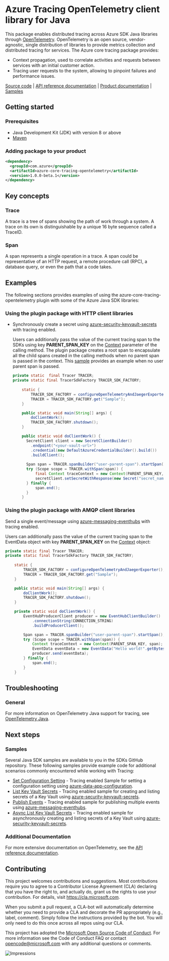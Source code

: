 # Azure Tracing OpenTelemetry client library for Java
This package enables distributed tracing across Azure SDK Java libraries through [OpenTelemetry][OpenTelemetry]. OpenTelemetry is an open source, vendor-agnostic, single distribution of libraries to provide metrics collection and distributed tracing for services. 
The Azure core tracing package provides:
- Context propagation, used to correlate activities and requests between services with an initial customer action.
- Tracing user requests to the system, allowing to pinpoint failures and performance issues.

[Source code][source_code] | [API reference documentation][api_documentation] | [Product
documentation][api_documentation] | [Samples][samples]

## Getting started
### Prerequisites
- Java Development Kit (JDK) with version 8 or above
- [Maven][maven]

### Adding package to your product

[//]: # ({x-version-update-start;com.azure:azure-core-tracing-opentelemetry;current})
```xml
<dependency>
  <groupId>com.azure</groupId>
  <artifactId>azure-core-tracing-opentelemetry</artifactId>
  <version>1.0.0-beta.1</version>
</dependency>
```
[//]: # ({x-version-update-end})

## Key concepts
### Trace
A trace is a tree of spans showing the path of work through a system. A trace on its own is distinguishable by a unique 16 byte sequence called a TraceID.
### Span
A span represents a single operation in a trace. A span could be representative of an HTTP request, a remote procedure call (RPC), a database query, or even the path that a code takes.

## Examples
The following sections provides examples of using the azure-core-tracing-opentelemetry plugin with some of the Azure Java SDK libraries:
### Using the plugin package with HTTP client libraries
- Synchronously create a secret using [azure-security-keyvault-secrets][azure-security-keyvault-secrets] with tracing enabled.
    
    Users can additionally pass the value of the current tracing span to the SDKs using key **PARENT_SPAN_KEY** on the [Context][context] parameter of the calling method.
    The plugin package creates a root span to encapsulate all the child spans created in the calling methods when no parent span is passed in the context.
    This [sample][sample_key_vault] provides an example when no user parent span is passed.
    ```java
    private static  final Tracer TRACER;
    private static final TracerSdkFactory TRACER_SDK_FACTORY;
        
        static {
            TRACER_SDK_FACTORY = configureOpenTelemetryAndJaegerExporter();
            TRACER = TRACER_SDK_FACTORY.get("Sample");
        }
    
        public static void main(String[] args) {
            doClientWork();
            TRACER_SDK_FACTORY.shutdown();
        }

        public static void doClientWork() {
          SecretClient client = new SecretClientBuilder()
            .endpoint("<your-vault-url>")
            .credential(new DefaultAzureCredentialBuilder().build())
            .buildClient();
                    
          Span span = TRACER.spanBuilder("user-parent-span").startSpan();
          try (Scope scope = TRACER.withSpan(span)) {
              final Context traceContext = new Context(PARENT_SPAN_KEY, span);
              secretClient.setSecretWithResponse(new Secret("secret_name", "secret_value", traceContext));
          } finally {
              span.end();
          }
        }
    ```

### Using the plugin package with AMQP client libraries
Send a single event/message using [azure-messaging-eventhubs][azure-messaging-eventhubs] with tracing enabled.
    
Users can additionally pass the value of the current tracing span to the EventData object with key **PARENT_SPAN_KEY** on the [Context][context] object:

```java
private static final Tracer TRACER;
private static final TracerSdkFactory TRACER_SDK_FACTORY;
    
    static {
        TRACER_SDK_FACTORY = configureOpenTelemetryAndJaegerExporter();
        TRACER = TRACER_SDK_FACTORY.get("Sample");
    }

    public static void main(String[] args) {
        doClientWork();
        TRACER_SDK_FACTORY.shutdown();
    }

    private static void doClientWork() {
        EventHubProducerClient producer = new EventHubClientBuilder()
            .connectionString(CONNECTION_STRING)
            .buildProducerClient();

        Span span = TRACER.spanBuilder("user-parent-span").startSpan();
        try (Scope scope = TRACER.withSpan(span)) {
            Context traceContext = new Context(PARENT_SPAN_KEY, span);
            EventData eventData = new EventData("Hello world!".getBytes(UTF_8), traceContext);
            producer.send(eventData); 
        } finally {
            span.end();
        }
    }
```

## Troubleshooting
### General

For more information on OpenTelemetry Java support for tracing, see [OpenTelemetry Java][OpenTelemetry-quickstart].

## Next steps
### Samples
Several Java SDK samples are available to you in the SDKs GitHub repository. 
These following samples provide example code for additional scenarios commonly encountered while working with Tracing:
* [Set Configuration Setting][sample_app_config] - Tracing enabled Sample for setting a configuration setting using [azure-data-app-configuration][azure_data_app_configuration].
* [List Key Vault Secrets][sample_key_vault] - Tracing enabled sample for creating and listing secrets of a Key Vault using [azure-security-keyvault-secrets][azure_keyvault_secrets].
* [Publish Events][sample_eventhubs] - Tracing enabled sample for publishing multiple events using [azure-messaging-eventhubs][azure_messaging_eventhubs_mvn].
* [Async List Key Vault Secrets][sample_async_key_vault] - Tracing enabled sample for asynchronously creating and listing secrets of a Key Vault using [azure-security-keyvault-secrets][azure_keyvault_secrets].

### Additional Documentation
For more extensive documentation on OpenTelemetry, see the [API reference documentation][OpenTelemetry].

## Contributing
This project welcomes contributions and suggestions. Most contributions require you to agree to a Contributor License Agreement (CLA) declaring that you have the right to, and actually do, grant us the rights to use your contribution. For details, visit https://cla.microsoft.com.

When you submit a pull request, a CLA-bot will automatically determine whether you need to provide a CLA and decorate the PR appropriately (e.g., label, comment). Simply follow the instructions provided by the bot. You will only need to do this once across all repos using our CLA.

This project has adopted the [Microsoft Open Source Code of Conduct](https://opensource.microsoft.com/codeofconduct/). For more information see the Code of Conduct FAQ or contact opencode@microsoft.com with any additional questions or comments.

<!-- Links -->
[api_documentation]: https://azure.github.io/azure-sdk-for-java/
[azure_data_app_configuration]: https://mvnrepository.com/artifact/com.azure/azure-data-appconfiguration/
[azure-security-keyvault-secrets]: ../../keyvault/azure-security-keyvault-secrets
[azure_keyvault_secrets]: https://mvnrepository.com/artifact/com.azure/azure-security-keyvault-secrets
[azure-messaging-eventhubs]: ../../eventhubs/azure-messaging-eventhubs
[azure_messaging_eventhubs_mvn]: https://mvnrepository.com/artifact/com.azure/azure-messaging-eventhubs/
[context]: ../azure-core/src/main/java/com/azure/core/util/Context.java
[create-eventhubs-builders]: ../../eventhubs/azure-messaging-eventhubs#create-an-event-hub-client-using-a-connection-string
[maven]: https://maven.apache.org/
[source_code]:  src
[api_documentation]: https://aka.ms/java-docs
[sample_app_config]: ./src/samples/CreateConfigurationSettingTracingSample.md
[sample_key_vault]: ./src/samples/ListKeyVaultSecretsTracingSample.md
[sample_async_key_vault]: ./src/samples/AsyncListKeyVaultSecretsSample.md
[sample_eventhubs]: ./src/samples/PublishEventsTracingSample.md
[samples]: ./src/samples/
[OpenTelemetry]: https://github.com/open-telemetry/opentelemetry-java
[OpenTelemetry-quickstart]: https://github.com/open-telemetry/opentelemetry-java

![Impressions](https://azure-sdk-impressions.azurewebsites.net/api/impressions/azure-sdk-for-java/sdk/core/azure-core-tracing-opentelemetry/README.png)
